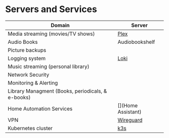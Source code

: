 # Servers and Services

| Domain    | Server |
| -------- | ------- |
| Media streaming (movies/TV shows)  | [Plex](plex.md) |
| Audio Books | Audiobookshelf  |[]() |
| Picture backups | []()  |
| Logging system  | [Loki](loki.md)  |
| Music streaming (personal library) | []() |
| Network Security | []() |
| Monitoring & Alerting | []() |
| Library Managment (Books, periodicals, & e-books) | []() |
| Home Automation Services | [](Home Assistant)
| VPN | [Wireguard]() |
| Kubernetes cluster | [k3s]() |

